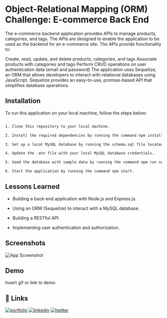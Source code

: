 
# Object-Relational Mapping (ORM) Challenge: E-commerce Back End

The e-commerce backend application provides APIs to manage products, categories, and tags. The APIs are designed to enable the application to be used as the backend for an e-commerce site. The APIs provide functionality to:

Create, read, update, and delete products, categories, and tags
Associate products with categories and tags
Perform CRUD operations on user authentication data (email and password)
The application uses Sequelize, an ORM that allows developers to interact with relational databases using JavaScript. Sequelize provides an easy-to-use, promise-based API that simplifies database operations.


## Installation

  To run this application on your local machine, follow the steps below:

```bash

1. Clone this repository to your local machine.

2. Install the required dependencies by running the command npm install in the root of the project directory.

3. Set up a local MySQL database by running the schema.sql file located in the db directory.

4. Update the .env file with your local MySQL database credentials.

5. Seed the database with sample data by running the command npm run seed.

6. Start the application by running the command npm start.
```
    
## Lessons Learned

* Building a back-end application with Node.js and Express.js.

* Using an ORM (Sequelize) to interact with a MySQL database.

* Building a RESTful API.

* Implementing user authentication and authorization.


## Screenshots

![App Screenshot](https://via.placeholder.com/468x300?text=App+Screenshot+Here)


## Demo

Insert gif or link to demo


## 🔗 Links
[![portfolio](https://img.shields.io/badge/my_portfolio-000?style=for-the-badge&logo=ko-fi&logoColor=white)](https://katherineoelsner.com/)
[![linkedin](https://img.shields.io/badge/linkedin-0A66C2?style=for-the-badge&logo=linkedin&logoColor=white)](https://www.linkedin.com/)
[![twitter](https://img.shields.io/badge/twitter-1DA1F2?style=for-the-badge&logo=twitter&logoColor=white)](https://twitter.com/)

